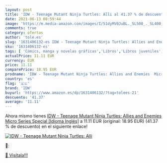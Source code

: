 ```yaml
---
layout: post
title: 'IDW - Teenage Mutant Ninja Turtles: Alli al 41.37 % de descuento'
date: 2021-06-13 08:59:44
image: 'https://m.media-amazon.com/images/I/51dyMV0JuBL._SL500_._SL400_.jpg'
comments: true
category: ofertas
author: 'tole.es'
slug: '1631406132-es IDW - Teenage Mutant Ninja Turtles: Allies and Enemies...'
sku: '1631406132-es'
tags: [ 'Cómics, manga y novelas gráficas','Libros','Libros juveniles','idw', ]
actualPrice: 11.11 EUR
currency: EUR
price: 11.11
comparePrice: 18.95 EUR
prodname: 'IDW - Teenage Mutant Ninja Turtles: Allies and Enemies  Micro Series Special  [Idioma Inglés]'
country: 'es'
flag: '🇪🇸'
brand: 'IDW'
buyurl: 'https://www.amazon.es/dp/1631406132/?tag=tolees-21'
descuento: '41.37'
average: '11.11'
---
```


Ahora mismo tienes [IDW - Teenage Mutant Ninja Turtles: Allies and Enemies  Micro Series Special  [Idioma Inglés]](https://www.amazon.es/dp/1631406132/?tag=tolees-21) a 11.11 EUR (original: 18.95 EUR) (41.37 %  de descuento) en el siguiente enlace!

[![IDW - Teenage Mutant Ninja Turtles: Alli](https://m.media-amazon.com/images/I/51dyMV0JuBL._SL500_._SL400_.jpg)](https://www.amazon.es/dp/1631406132/?tag=tolees-21)

🔎:


[🛒 Visítala!!!](https://www.amazon.es/dp/1631406132/?tag=tolees-21)
